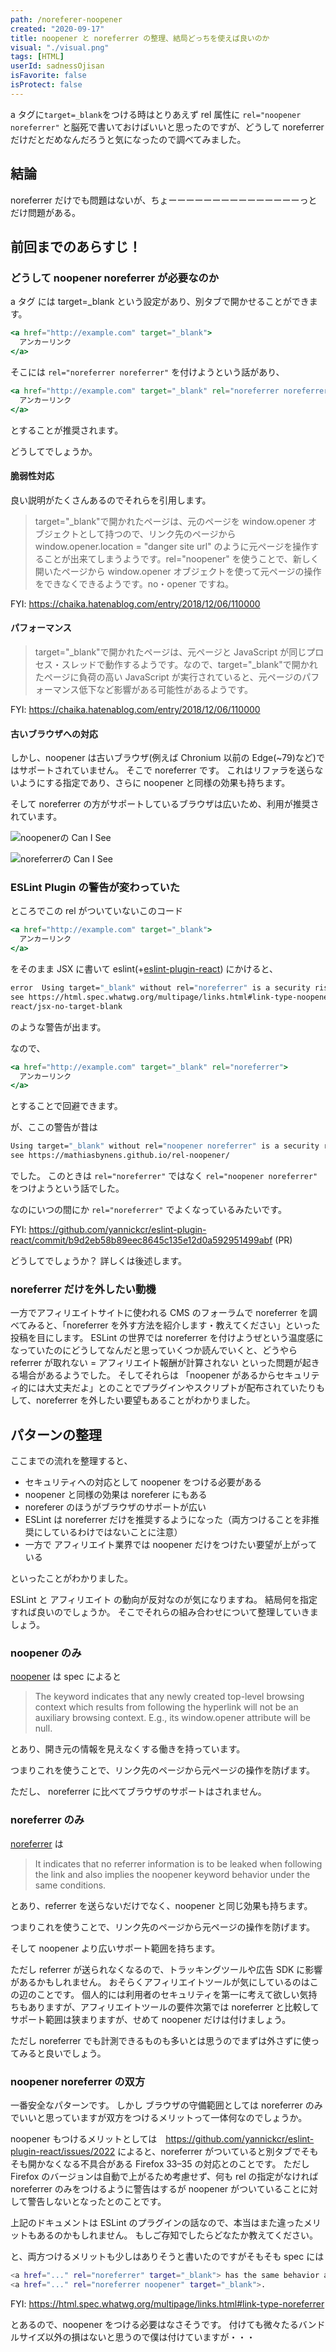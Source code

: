 ```yaml
---
path: /noreferer-noopener
created: "2020-09-17"
title: noopener と noreferrer の整理、結局どっちを使えば良いのか
visual: "./visual.png"
tags: [HTML]
userId: sadnessOjisan
isFavorite: false
isProtect: false
---
```


a タグに`target=_blank`をつける時はとりあえず rel 属性に `rel="noopener noreferrer"` と脳死で書いておけばいいと思ったのですが、どうして noreferrer だけだとだめなんだろうと気になったので調べてみました。

## 結論

noreferrer だけでも問題はないが、ちょーーーーーーーーーーーーーーーっとだけ問題がある。

## 前回までのあらすじ！

### どうして noopener noreferrer が必要なのか

a タグ には target=\_blank という設定があり、別タブで開かせることができます。

```jsx
<a href="http://example.com" target="_blank">
  アンカーリンク
</a>
```

そこには `rel="noreferrer noreferrer"` を付けようという話があり、

```jsx
<a href="http://example.com" target="_blank" rel="noreferrer noreferrer">
  アンカーリンク
</a>
```

とすることが推奨されます。

どうしてでしょうか。

#### 脆弱性対応

良い説明がたくさんあるのでそれらを引用します。

> target="\_blank"で開かれたページは、元のページを window.opener オブジェクトとして持つので、リンク先のページから window.opener.location = "danger site url" のように元ページを操作することが出来てしまうようです。rel="noopener" を使うことで、新しく開いたページから window.opener オブジェクトを使って元ページの操作をできなくできるようです。no・opener ですね。

FYI: https://chaika.hatenablog.com/entry/2018/12/06/110000

#### パフォーマンス

> target="\_blank"で開かれたページは、元ページと JavaScript が同じプロセス・スレッドで動作するようです。なので、target="\_blank"で開かれたページに負荷の高い JavaScript が実行されていると、元ページのパフォーマンス低下など影響がある可能性があるようです。

FYI: https://chaika.hatenablog.com/entry/2018/12/06/110000

#### 古いブラウザへの対応

しかし、noopener は古いブラウザ(例えば Chronium 以前の Edge(~79)など)ではサポートされていません。
そこで noreferrer です。
これはリファラを送らないようにする指定であり、さらに noopener と同様の効果も持ちます。

そして noreferrer の方がサポートしているブラウザは広いため、利用が推奨されています。

![noopenerの Can I See](./noopener.png)

![noreferrerの Can I See](./noreferrer.png)

### ESLint Plugin の警告が変わっていた

ところでこの rel がついていないこのコード

```jsx
<a href="http://example.com" target="_blank">
  アンカーリンク
</a>
```

をそのまま JSX に書いて eslint(+[eslint-plugin-react](https://github.com/yannickcr/eslint-plugin-react)) にかけると、

```sh
error  Using target="_blank" without rel="noreferrer" is a security risk:
see https://html.spec.whatwg.org/multipage/links.html#link-type-noopener
react/jsx-no-target-blank
```

のような警告が出ます。

なので、

```jsx
<a href="http://example.com" target="_blank" rel="noreferrer">
  アンカーリンク
</a>
```

とすることで回避できます。

が、ここの警告が昔は

```sh
Using target="_blank" without rel="noopener noreferrer" is a security risk:
see https://mathiasbynens.github.io/rel-noopener/
```

でした。
このときは `rel="noreferrer"` ではなく `rel="noopener noreferrer"` をつけようという話でした。

なのにいつの間にか `rel="noreferrer"` でよくなっているみたいです。

FYI: https://github.com/yannickcr/eslint-plugin-react/commit/b9d2eb58b89eec8645c135e12d0a592951499abf (PR)

どうしてでしょうか？
詳しくは後述します。

### noreferrer だけを外したい動機

一方でアフィリエイトサイトに使われる CMS のフォーラムで noreferrer を調べてみると、「noreferrer を外す方法を紹介します・教えてください」といった投稿を目にします。
ESLint の世界では noreferrer を付けようぜという温度感になっていたのにどうしてなんだと思っていくつか読んでいくと、どうやら referrer が取れない = アフィリエイト報酬が計算されない といった問題が起きる場合があるようでした。
そしてそれらは 「noopener があるからセキュリティ的には大丈夫だよ」とのことでプラグインやスクリプトが配布されていたりもして、noreferrer を外したい要望もあることがわかりました。

## パターンの整理

ここまでの流れを整理すると、

- セキュリティへの対応として noopener をつける必要がある
- noopener と同様の効果は noreferer にもある
- noreferer のほうがブラウザのサポートが広い
- ESLint は noreferrer だけを推奨するようになった（両方つけることを非推奨にしているわけではないことに注意）
- 一方で アフィリエイト業界では noopener だけをつけたい要望が上がっている

といったことがわかりました。

ESLint と アフィリエイト の動向が反対なのが気になりますね。
結局何を指定すれば良いのでしょうか。
そこでそれらの組み合わせについて整理していきましょう。

### noopener のみ

[noopener](https://html.spec.whatwg.org/multipage/links.html#link-type-noopener) は spec によると

> The keyword indicates that any newly created top-level browsing context which results from following the hyperlink will not be an auxiliary browsing context. E.g., its window.opener attribute will be null.

とあり、開き元の情報を見えなくする働きを持っています。

つまりこれを使うことで、リンク先のページから元ページの操作を防げます。

ただし、 noreferrer に比べてブラウザのサポートはされません。

### noreferrer のみ

[noreferrer](https://html.spec.whatwg.org/multipage/links.html#link-type-noreferrer) は

> It indicates that no referrer information is to be leaked when following the link and also implies the noopener keyword behavior under the same conditions.

とあり、referrer を送らないだけでなく、noopener と同じ効果も持ちます。

つまりこれを使うことで、リンク先のページから元ページの操作を防げます。

そして noopener より広いサポート範囲を持ちます。

ただし referrer が送られなくなるので、トラッキングツールや広告 SDK に影響があるかもしれません。
おそらくアフィリエイトツールが気にしているのはこの辺のことです。
個人的には利用者のセキュリティを第一に考えて欲しい気持ちもありますが、アフィリエイトツールの要件次第では noreferrer と比較してサポート範囲は狭まりますが、せめて noopener だけは付けましょう。

ただし noreferrer でも計測できるものも多いとは思うのでまずは外さずに使ってみると良いでしょう。

### noopener noreferrer の双方

一番安全なパターンです。
しかし ブラウザの守備範囲としては noreferrer のみ でいいと思っていますが双方をつけるメリットって一体何なのでしょうか。

noopener もつけるメリットとしては　https://github.com/yannickcr/eslint-plugin-react/issues/2022 によると、noreferrer がついていると別タブでそもそも開かなくなる不具合がある Firefox 33–35 の対応とのことです。
ただし Firefox のバージョンは自動で上がるため考慮せず、何も rel の指定がなければ noreferrer のみをつけるように警告はするが noopener がついていることに対して警告しないとなったとのことです。

上記のドキュメントは ESLint のプラグインの話なので、本当はまた違ったメリットもあるのかもしれません。
もしご存知でしたらどなたか教えてください。

と、両方つけるメリットも少しはありそうと書いたのですがそもそも spec には

```sh
<a href="..." rel="noreferrer" target="_blank"> has the same behavior as
<a href="..." rel="noreferrer noopener" target="_blank">.
```

FYI: https://html.spec.whatwg.org/multipage/links.html#link-type-noreferrer

とあるので、noopener をつける必要はなさそうです。
付けても微々たるバンドルサイズ以外の損はないと思うので僕は付けていますが・・・
